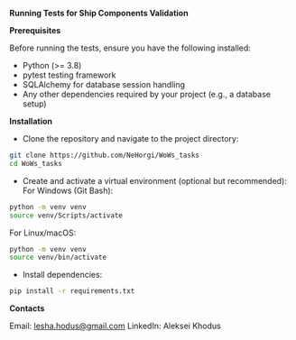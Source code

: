 **Running Tests for Ship Components Validation**

**Prerequisites**

Before running the tests, ensure you have the following installed:

- Python (>= 3.8)
- pytest testing framework
- SQLAlchemy for database session handling
- Any other dependencies required by your project (e.g., a database setup)

**Installation**

- Clone the repository and navigate to the project directory:
```bash
git clone https://github.com/NeHorgi/WoWs_tasks
cd WoWs_tasks
```

- Create and activate a virtual environment (optional but recommended):
For Windows (Git Bash):
```bash
python -m venv venv
source venv/Scripts/activate
```
For Linux/macOS:
```bash
python -m venv venv
source venv/bin/activate
```

- Install dependencies:
```bash
pip install -r requirements.txt
```

**Contacts**

Email: lesha.hodus@gmail.com LinkedIn: Aleksei Khodus
